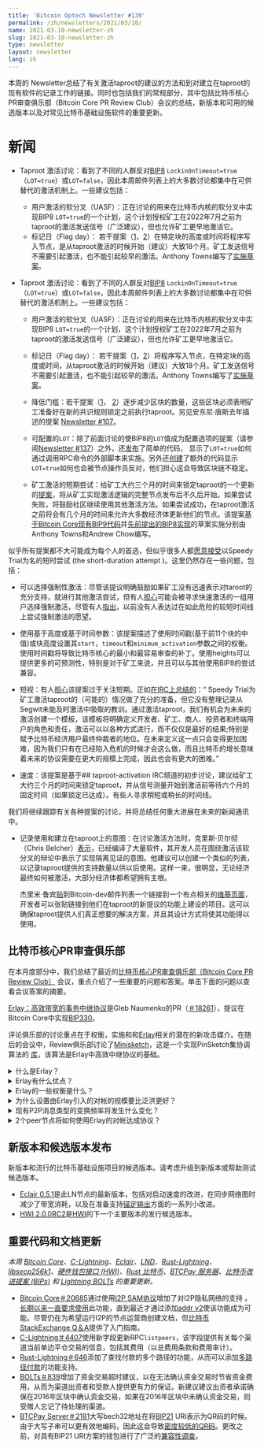 ```yaml
---
title: 'Bitcoin Optech Newsletter #139'
permalink: /zh/newsletters/2021/03/10/
name: 2021-03-10-newsletter-zh 
slug: 2021-03-10-newsletter-zh 
type: newsletter
layout: newsletter
lang: zh
---
```




本周的 Newsletter总结了有关激活taproot的建议的方法和到对建立在taproot的现有软件的记录工作的链接。同时也包括我们的常规部分，其中包括比特币核心PR审查俱乐部（Bitcoin Core PR Review Club）会议的总结，新版本和可用的候选版本以及对常见比特币基础设施软件的重要更新。

# 新闻

- Taproot 激活讨论：看到了不同的人群反对[BIP8](https://github.com/bitcoin/bips/blob/master/bip-0008.mediawiki) `LockinOnTimeout=true`（`LOT=true`）或`LOT=false`，因此本周邮件列表上的大多数讨论都集中在可供替代的激活机制上。一些建议包括：
  - 用户激活的软分叉（UASF）：正在讨论的用来在比特币内核的软分叉中实现BIP8 `LOT=true`的一个计划，这个计划授权矿工在2022年7月之前为taproot的激活发送信号（广泛建议），但也允许矿工更早地激活它。
  - 标记日（Flag day）： 若干提案（[1](https://lists.linuxfoundation.org/pipermail/bitcoin-dev/2021-February/018495.html)，[2](https://lists.linuxfoundation.org/pipermail/bitcoin-dev/2021-March/018538.html)）在特定块的高度或时间将程序写入节点，是从taproot激活的时候开始（建议）大致18个月。矿工发送信号不需要引起激活，也不能引起较早的激活。Anthony Towns编写了[实施草案](https://github.com/bitcoin/bitcoin/issues/21378)。

- Taproot 激活讨论：看到了不同的人群反对[BIP8](https://github.com/bitcoin/bips/blob/master/bip-0008.mediawiki) `LockinOnTimeout=true`（`LOT=true`）或`LOT=false`，因此本周邮件列表上的大多数讨论都集中在可供替代的激活机制上。一些建议包括：
  - 用户激活的软分叉（UASF）：正在讨论的用来在比特币内核的软分叉中实现BIP8 `LOT=true`的一个计划，这个计划授权矿工在2022年7月之前为taproot的激活发送信号（广泛建议），但也允许矿工更早地激活它。
  - 标记日（Flag day）： 若干提案（[1](https://lists.linuxfoundation.org/pipermail/bitcoin-dev/2021-February/018495.html)，[2](https://lists.linuxfoundation.org/pipermail/bitcoin-dev/2021-March/018538.html)）将程序写入节点，在特定块的高度或时间，从taproot激活的时候开始（建议）大致18个月。矿工发送信号不需要引起激活，也不能引起较早的激活。Anthony Towns编写了[实施草案](https://github.com/bitcoin/bitcoin/issues/21378)。

  - 降低门槛：若干提案（[1](https://lists.linuxfoundation.org/pipermail/bitcoin-dev/2021-February/018476.html)， [2](https://lists.linuxfoundation.org/pipermail/bitcoin-dev/2021-March/018587.html)）逐步减少区块的数量，这些区块必须表明矿工准备好在新的共识规则锁定之前执行taproot。另见安东尼·唐斯去年描述的提案 [Newsletter #107](https://bitcoinops.org/en/newsletters/2020/07/22/#mailing-list-thread)。
  - 可配置的`LOT`：除了前面讨论的使BIP8的`LOT`值成为配置选项的提案（请参阅[Newsletter #137](https://bitcoinops.org/en/newsletters/2021/02/24/#taproot-activation-discussion)）之外，还[发布](https://lists.linuxfoundation.org/pipermail/bitcoin-dev/2021-March/018514.html)了简单的代码， 显示了`LOT=true`如何通过调用RPC命令的外部脚本来实施。另外还[创建](https://lists.linuxfoundation.org/pipermail/bitcoin-dev/2021-March/018512.html)了额外的代码显示`LOT=true`如何也会被节点操作员反对，他们担心这会导致区块链不稳定。
  - 矿工激活的短期尝试：给矿工大约三个月的时间来锁定taproot的一个更新的[提案](https://lists.linuxfoundation.org/pipermail/bitcoin-dev/2021-March/018583.html)，将从矿工实现激活逻辑的完整节点发布后不久后开始。如果尝试失败，将鼓励社区继续使用其他激活方法。如果尝试成功，在taproot激活之前将会有几个月的时间来允许大多数经济体更新他们的节点。该提案[基于Bitcoin Core现有BIP9代码](https://github.com/bitcoin/bitcoin/issues/21377)并[先前提出的BIP8实现](https://github.com/bitcoin/bitcoin/issues/21392)的草案实施分别由Anthony Towns和Andrew Chow编写。



似乎所有提案都不大可能成为每个人的首选，但似乎很多人都[愿意接受](https://gist.github.com/michaelfolkson/92899f27f1ab30aa2ebee82314f8fe7f)以Speedy Trial为名的短时尝试 (the short-duration attempt )。这里仍然存在一些问题，包括：

- 可以选择强制性激活：尽管该提议明确鼓励如果矿工没有迅速表示对taroot的充分支持，就进行其他激活尝试，但有人[担心](https://lists.linuxfoundation.org/pipermail/bitcoin-dev/2021-March/018596.html)可能会被寻求快速激活的一组用户选择强制激活，尽管有人[指出](http://gnusha.org/taproot-activation/2021-03-06.log)，以前没有人表达过在如此危险的较短时间线上尝试强制激活的愿望。
- 使用基于高度或基于时间参数：该提案描述了使用时间戳(基于前11个块的中值)或块高度设置其`start`，`timeout`和`minimum_activation`参数之间的权衡。使用时间戳将导致比特币核心的最小和最容易审查的补丁。使用heights可以提供更多的可预测性，特别是对于矿工来说，并且可以与其他使用BIP8的尝试兼容。

- 短视：有人[担心](https://twitter.com/rusty_twit/status/1368325392591822848)该提案过于关注短期。正如[在IRC上总结的](http://gnusha.org/taproot-activation/2021-03-08.log)：“ Speedy Trial为矿工激活taproot的（可能的）情况做了充分的准备，但它没有整理记录从Segwit未能及时激活中吸取的教训。通过激活taproot，我们有机会为未来的激活创建一个模板，该模板将明确定义开发者、矿工、商人、投资者和终端用户的角色和责任，激活可以以各种方式进行，而不仅仅是最好的结果;特别是赋予比特币经济用户最终仲裁者的地位。在未来定义这一点只会变得更加困难，因为我们只有在已经陷入危机的时候才会这么做，而且比特币的增长意味着未来的协议需要在更大的规模上完成，因此也会有更大的困难。”
- 速度：该提案是基于## taproot-activation IRC频道的初步讨论，建议给矿工大约三个月的时间来锁定taproot，并从信号测量开始到激活前等待六个月的固定时间（如果锁定已达成）。有些人寻求稍短或稍长的时间线。

我们将继续跟踪有关各种提案的讨论，并将总结任何重大进展在未来的新闻通讯中。

- 记录使用和建立在taproot上的意图：在讨论激活方法时，克里斯·贝尔彻（Chris Belcher）[表示](https://lists.linuxfoundation.org/pipermail/bitcoin-dev/2021-March/018538.html)，已经编译了大量软件，其开发人员在围绕激活该软分叉的辩论中表示了实现隔离见证的意图。他建议可以创建一个类似的列表，以记录taproot提供的支持数量以供以后使用。这样一来，很明显，无论经济最终如何被激活，大部分经济体都希望拥有主根。

  杰里米·鲁宾[贴](https://lists.linuxfoundation.org/pipermail/bitcoin-dev/2021-March/018604.html)到Bitcoin-dev邮件列表一个链接到一个有点相关的[维基页面](https://en.bitcoin.it/wiki/Taproot_Uses)，开发者可以张贴链接到他们在taproot的新提议的功能上建设的项目。这可以确保taproot提供人们真正想要的解决方案，并且其设计方式将使其功能得以使用。



## 比特币核心PR审查俱乐部

在本月度部分中，我们总结了最近的[比特币核心PR审查俱乐部（Bitcoin Core PR Review Club）](https://bitcoincore.reviews/) 会议，重点介绍了一些重要的问题和答案。单击下面的问题以查看会议答案的摘要。

[Erlay：高效带宽的事务中继协议](https://bitcoincore.reviews/18261)是Gleb Naumenko的PR（[＃18261](https://github.com/bitcoin/bitcoin/issues/18261)），提议在Bitcoin Core中实现[BIP330](https://github.com/bitcoin/bips/blob/master/bip-0330.mediawiki)。

评论俱乐部的讨论重点在于权衡，实施和和[Erlay](https://bitcoinops.org/en/topics/erlay/)相关的潜在的新攻击媒介。在随后的会议中，Review俱乐部讨论了[Minisketch](https://bitcoinops.org/en/topics/minisketch/)，这是一个实现PinSketch集协调算法的 [库](https://github.com/sipa/minisketch)，该算法是Erlay中高效中继协议的基础。

<details>
<summary>什么是Erlay？</summary>
<pre><code>一种新的交易中继方法，该方法基于洪泛和集合对帐的组合（当前事务中继仅是洪泛），以提高带宽效率，可伸缩性和网络安全性。该想法在2019年的论文<a href="(https://arxiv.org/abs/1905.10518)">《比特币的带宽高效交易中继》</a>中提出，并在<a href="https://github.com/bitcoin/bips/blob/master/bip-0330.mediawiki">BIP330</a>中进行了指定 。  </code></pre>
</details>

<details>
<summary>Erlay有什么优点？</summary>
<pre><code><a href="https://bitcoincore.reviews/18261#l-94">交易中继使用的带宽较低</a>，大约包括操作节点所需带宽的一半，以及<a href="https://bitcoincore.reviews/18261#l-97">peer节点连接的可伸缩性</a>，从而使网络对分区攻击更健壮，而<a href="https://bitcoincore.reviews/18261#l-99">单个节点对Eclipse攻击的抵抗力更强</a>。   </code></pre>
</details>

<details>
<summary>Erlay的一些权衡是什么？</summary>
<pre><code>交易传播延迟稍有增加。据估计，Erlay将在所有节点之间中继未确认事务的时间从3.15s增加到5.75s，仅占整个事务处理时间约10分钟的一小部分。另一个权衡是额外的代码和计算复杂性。 </code></pre>
</details>

<details>
<summary>为什么设置由Erlay引入的对帐的规模要比泛洪更好？</summary>
<pre><code>通过泛洪传播交易（每个节点向每个peer节点宣布它收到的每个事务）具有较差的带宽效率和较高的冗余性。随着网络连接的增加，这种情况会变得越来越明显，这对于网络的增长和安全性来说是不可以接受的。Erlay通过减少效率低下的泛洪发送的事务数据并将其替换为更有效的集合对帐来提高可拓展性。  </code></pre>
</details>


<details>
<summary>现有P2P消息类型的变换频率将发生什么变化？</summary>
<pre><code>使用Erlay，inv消息发送的频率将降低。getdata并且tx 消息频率将保持不变。 </code></pre>
</details>

<details>
<summary>2个peer节点将如何使用Erlay的对帐达成协议？</summary>
<pre><code>通过sendrecon在版本Verack握手期间交换的新对等消息。 </code></pre>
</details>


## 新版本和候选版本发布

新版本和流行的比特币基础设施项目的候选版本。请考虑升级到新版本或帮助测试候选版本。

- [Eclair 0.5.1](https://github.com/ACINQ/eclair/releases/tag/v0.5.1)是此LN节点的最新版本，包括对启动速度的改进，在同步网络图时减少了带宽消耗，以及在准备支持[锚定输出](https://bitcoinops.org/en/topics/anchor-outputs/)方面的一系列小改进。
- [HWI 2.0.0RC2](https://github.com/bitcoin-core/HWI/releases/tag/2.0.0-rc.2)是[HWI](https://github.com/bitcoin-core/HWI/releases/tag/2.0.0-rc.2)的下一个主要版本的发行候选版本。

## 重要代码和文档更新

*本周 [Bitcoin Core](https://github.com/bitcoin/bitcoin)、[C-Lightning](https://github.com/ElementsProject/lightning)、[Eclair](https://github.com/ACINQ/eclair)、[LND](https://github.com/lightningnetwork/lnd/)、[Rust-Lightning](https://github.com/rust-bitcoin/rust-lightning)、[libsecp256k1](https://github.com/bitcoin-core/secp256k1)、[硬件钱包接口 (HWI)](https://github.com/bitcoin-core/HWI)、[Rust 比特币](https://github.com/rust-bitcoin/rust-bitcoin)、[BTCPay 服务器](https://github.com/btcpayserver/btcpayserver/)、[比特币改进提案 (BIPs)](https://github.com/bitcoin/bips/) 和 [Lightning BOLTs](https://github.com/lightningnetwork/lightning-rfc/) 的重要更新。*

- [Bitcoin Core＃20685](https://github.com/bitcoin/bitcoin/issues/20685)通过使用[I2P SAM协议](https://geti2p.net/en/docs/api/samv3)增加了对I2P隐私网络的支持 。[长期以来一直要求使用](https://github.com/bitcoin/bitcoin/issues/2091)此功能，直到最近才通过添加[addr v2](https://bitcoinops.org/en/topics/addr-v2/)使该功能成为可能。尽管仍在为希望运行I2P的节点运营商创建文档，但[比特币StackExchange Q＆A](https://bitcoin.stackexchange.com/questions/103402/how-can-i-use-bitcoin-core-with-the-anonymous-network-protocol-i2p)提供了入门指南。
- [C-Lightning＃4407](https://github.com/ElementsProject/lightning/issues/4407)使用新字段更新RPC`listpeers`，该字段提供有关每个渠道当前单边平仓交易的信息，包括其费用（以总费用条款和费用率计）。
- [Rust-Lightning＃646](https://github.com/rust-bitcoin/rust-lightning/issues/646)添加了查找付款的多个路径的功能，从而可以添加[多路径付款](https://bitcoinops.org/en/topics/multipath-payments/)的功能支持。
- [BOLTs＃839](https://github.com/lightningnetwork/lightning-rfc/issues/839)增加了资金交易超时建议，以在无法确认资金交易时节省资金费用，从而为渠道出资者和受款人提供更有力的保证。新建议建议出资者承诺确保在2016年区块中确认资金交易，如果在2016年区块中未确认资金交易，则受赠人忘记了待处理的渠道。
- [BTCPay Server＃2181](https://github.com/btcpayserver/btcpayserver/issues/2181)大写bech32地址在将[BIP21](https://github.com/bitcoin/bips/blob/master/bip-0021.mediawiki) URI表示为QR码的时候。 由于大写子串可以更有效地编码，因此这会导致[密度较低的QR码](https://bitcoinops.org/en/bech32-sending-support/#creating-more-efficient-qr-codes-with-bech32-addresses)。更改之前，对具有BIP21 URI方案的钱包进行了广泛的[兼容性调查](https://github.com/btcpayserver/btcpayserver/issues/2110)。







